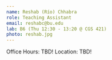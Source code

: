 ```yaml
---
name: Reshab (Río) Chhabra
role: Teaching Assistant
email: reshabc@bu.edu
lab: B6 (Thu 12:30 - 13:20 @ CGS 421) 
photo: reshab.jpg
---
```


Office Hours: TBD!
Location: TBD!
